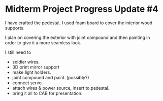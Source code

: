 # Midterm Project Progress Update #4

I have crafted the pedestal, I used foam board to cover the interior wood supports.

I plan on covering the exterior with joint compound and then painting in order to give it a more seamless look.

I still need to

- soldier wires.
- 3D print mirror support
- make light holders.
- joint compound and paint. (possibly?)
- connect servo.
- attach wires & power source, insert to pedestal.
- bring it all to CAB for presentation.
